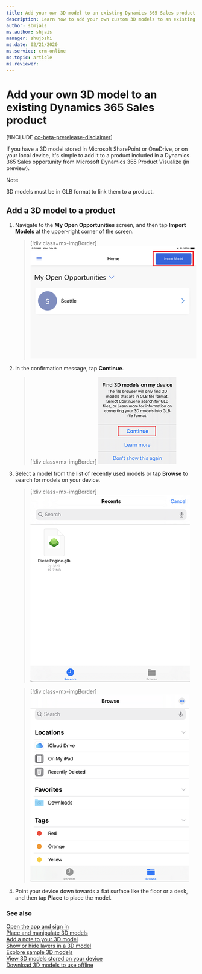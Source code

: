 ```yaml
---
title: Add your own 3D model to an existing Dynamics 365 Sales product.
description: Learn how to add your own custom 3D models to an existing Dynamics 365 Sales product.
author: sbmjais
ms.author: shjais
manager: shujoshi
ms.date: 02/21/2020
ms.service: crm-online
ms.topic: article
ms.reviewer:
---
```


# Add your own 3D model to an existing Dynamics 365 Sales product

[!INCLUDE [cc-beta-prerelease-disclaimer](../includes/cc-beta-prerelease-disclaimer.md)]

If you have a 3D model stored in Microsoft SharePoint or OneDrive, or on your local device, it's simple to add it to a product included in a Dynamics 365 Sales opportunity from Microsoft Dynamics 365 Product Visualize (in preview).

> [!NOTE]
> 3D models must be in GLB format to link them to a product.

## Add a 3D model to a product

1.	Navigate to the **My Open Opportunities** screen, and then tap **Import Models** at the upper-right corner of the screen.

    > [!div class=mx-imgBorder]
    > ![My Open Opportunities screen](media/my-open-opportunities.png "My Open Opportunities screen")
 
2. In the confirmation message, tap **Continue**.

    > [!div class=mx-imgBorder]
    > ![Confirmation message](media/confirm-import-model.png "Confirmation message")

3.	Select a model from the list of recently used models or tap **Browse** to search for models on your device.

    > [!div class=mx-imgBorder]
    > ![Select a model to be imported](media/recent-models.png "Select a model to be imported")

    > [!div class=mx-imgBorder]
    > ![Browse a model to be imported](media/browse-models.png "Browse a model to be imported")
 
4.	Point your device down towards a flat surface like the floor or a desk, and then tap **Place** to place the model.
    
### See also

[Open the app and sign in](sign-in.md)<br>
[Place and manipulate 3D models](manipulate-models.md)<br>
[Add a note to your 3D model](add-note.md)<br>
[Show or hide layers in a 3D model](layers.md)<br>
[Explore sample 3D models](explore-samples.md)<br>
[View 3D models stored on your device](browse-models.md)<br>
[Download 3D models to use offline](download-models.md)
